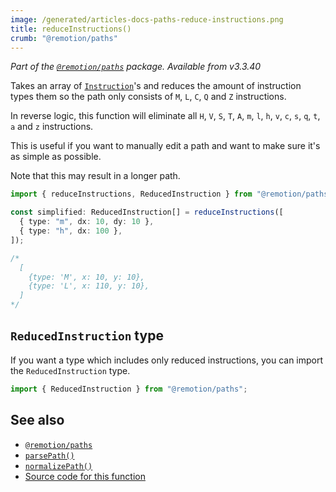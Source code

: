 ```yaml
---
image: /generated/articles-docs-paths-reduce-instructions.png
title: reduceInstructions()
crumb: "@remotion/paths"
---
```


_Part of the [`@remotion/paths`](/docs/paths) package. Available from v3.3.40_

Takes an array of [`Instruction`](/docs/paths/parse-path)'s and reduces the amount of instruction types them so the path only consists of `M`, `L`, `C`, `Q` and `Z` instructions.

In reverse logic, this function will eliminate all `H`, `V`, `S`, `T`, `A`, `m`, `l`, `h`, `v`, `c`, `s`, `q`, `t`, `a` and `z` instructions.

This is useful if you want to manually edit a path and want to make sure it's as simple as possible.

Note that this may result in a longer path.

```ts twoslash
import { reduceInstructions, ReducedInstruction } from "@remotion/paths";

const simplified: ReducedInstruction[] = reduceInstructions([
  { type: "m", dx: 10, dy: 10 },
  { type: "h", dx: 100 },
]);

/*
  [
    {type: 'M', x: 10, y: 10},
    {type: 'L', x: 110, y: 10},
  ]
*/
```

## `ReducedInstruction` type

If you want a type which includes only reduced instructions, you can import the `ReducedInstruction` type.

```ts twoslash
import { ReducedInstruction } from "@remotion/paths";
```

## See also

- [`@remotion/paths`](/docs/paths)
- [`parsePath()`](/docs/paths/parse-path)
- [`normalizePath()`](/docs/paths/normalize-path)
- [Source code for this function](https://github.com/remotion-dev/remotion/blob/main/packages/paths/src/reduce-instructions.ts)
